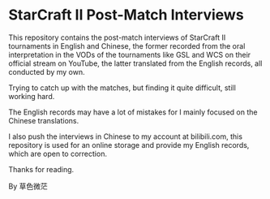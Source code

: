 # StarCraft II Post-Match Interviews 

This repository contains the post-match interviews of StarCraft II tournaments in English and Chinese, the former recorded from the oral interpretation in the VODs of the tournaments like GSL and WCS on their official stream on YouTube, the latter translated from the English records, all conducted by my own.

Trying to catch up with the matches, but finding it quite difficult, still working hard.

The English records may have a lot of mistakes for I mainly focused on the Chinese translations.

I also push the interviews in Chinese to my account at bilibili.com, this repository is used for an online storage and provide my English records, which are open to correction.

Thanks for reading.



By 草色微茫

